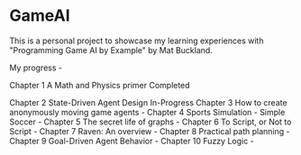 # GameAI
This is a personal project to showcase my learning experiences with "Programming Game AI by Example" by Mat Buckland.

My progress -

Chapter 1   A Math and Physics primer                     Completed

Chapter 2   State-Driven Agent Design                     In-Progress
Chapter 3   How to create anonymously moving game agents  -
Chapter 4   Sports Simulation - Simple Soccer             -
Chapter 5   The secret life of graphs                     -
Chapter 6   To Script, or Not to Script                   -
Chapter 7   Raven: An overview                            -
Chapter 8   Practical path planning                       -
Chapter 9   Goal-Driven Agent Behavior                    -
Chapter 10  Fuzzy Logic                                   -
